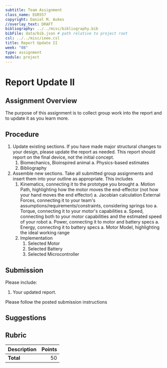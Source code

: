 ```yaml
---
subtitle: Team Assignment
class_name: EGR557
copyright: Daniel M. Aukes
//overlay_text: DRAFT
bibliography: ../../misc/bibliography.bib
bibFile: data/bib.json # path relative to project root
csl: ../../misc/ieee.csl
title: Report Update II
week: "08"
type: assignment
module: project
---
```


# Report Update II

## Assignment Overview

The purpose of this assignment is to collect group work into the report and to update it as you learn more.

## Procedure

1. Update existing sections.  If you have made major structural changes to your design, please update the report as needed.  This report should report on the final device, not the initial concept.
    1. Biomechanics, Bioinspired animal
        a. Physics-based estimates
    1. Bibliography
1. Assemble new sections.  Take all submitted group assignments and insert them into your outline as appropriate.  This includes
    1. Kinematics, connecting it to the prototype you brought
        a. Motion Path, highlighting how the motor moves the end-effector (not how your hand moves the end effector)
        a. Jacobian calculation
         External Forces, connecting it to your team's assumptions/requirements/constraints, considering springs too
        a. Torque, connecting it to your motor's capabilities
        a. Speed, connecting both to your motor capabilities and the estimated speed of your robot
        a. Power, connecting it to motor and battery specs
        a. Energy, connecting it to battery specs
        a. Motor Model, highlighting the ideal working range
    1. Implementation
        1. Selected Motor 
        1. Selected Battery
        1. Selected Microcontroller

<!--

<!--
### Report on the performance of your integrated device

* Discuss your progress actuating your device, collecting data, and interpreting your results.
* Answer the questions I have specifically asked your team over the last 2 weeks.

**This can go straight in your report, and this should be the focus of your presentation**

---

## Suggestions

A successful project report/presentation will do the following:

1. **Address** deficiencies from the previous presentation.
1. **Discuss** your progress using your project's report outline.  What do you need to know and need to address to be successful?
1. **Present** the most recent design iteration.  It should be a physical device, produced as a result of the last presentation.  Bring it, pass it around
1. **Report** observations you have made of the device moving, modeling and analysis results you have calculated, and/or sensor data you have obtained, depending on the most recent class topics and group assignments.  By the end you should have considered the complete design workflow.  The reporting of data should be related to the current class module and follow up from previous modules.
1. **Discuss** how these observations translate into upcoming design changes, with regard to motion & kinematics, dynamics, sensing, control, etc.  Present *new* concepts/renderings/animations, design files, etc.
1. **Answer** any questions.
-->
## Submission

Please include:

1. Your updated report.

Please follow the posted submission instructions

## Suggestions

## Rubric

| Description | Points |
|:------------|-------:|
| **Total**   |     50 |

<!--
| Report      |        |
| Figures     |        |
| References  |        |
-->
